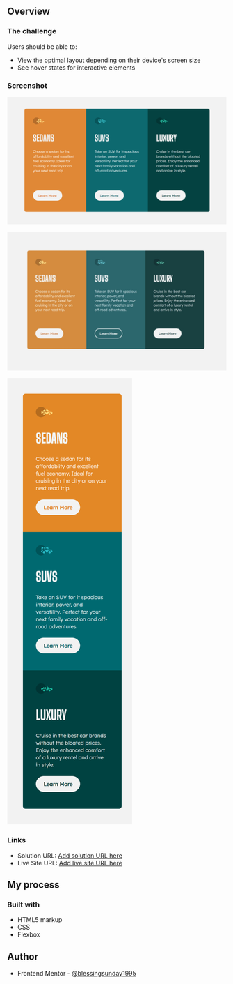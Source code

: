 
## Overview

### The challenge

Users should be able to:

- View the optimal layout depending on their device's screen size
- See hover states for interactive elements

### Screenshot

![](./screenshot/Screen%20Shot%202022-06-05%20at%208.44.39%20PM.png)

![](./screenshot/Screen%20Shot%202022-06-05%20at%208.45.40%20PM.jpg)

![](./screenshot/Screenshot_2022-06-05%20Frontend%20Mentor%203-column%20preview%20card%20component.png)



### Links

- Solution URL: [Add solution URL here](https://your-solution-url.com)
- Live Site URL: [Add live site URL here](https://your-live-site-url.com)

## My process

### Built with

- HTML5 markup
- CSS 
- Flexbox



## Author

- Frontend Mentor - [@blessingsunday1995](https://www.frontendmentor.io/profile/@blessingsunday1995)


